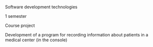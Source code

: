Software development technologies

1 semester

Сourse project

Development of a program for recording information about patients in a medical center (in the console)
